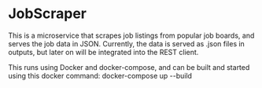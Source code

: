 # JobScraper

This is a microservice that scrapes job listings from popular job boards, and serves the job data in JSON. Currently, the data is served as .json files in outputs, but later on will be integrated into the REST client.

This runs using Docker and docker-compose, and can be built and started using this docker command:
docker-compose up --build
